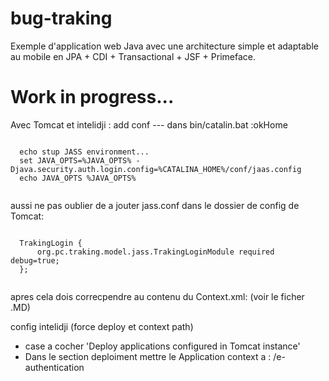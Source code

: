 # bug-traking
Exemple d'application web Java avec une architecture simple et adaptable au mobile en JPA + CDI + Transactional + JSF + Primeface.

# Work in progress...

Avec Tomcat et intelidji :
add conf --- dans bin/catalin.bat
:okHome

  <pre><code>
  echo stup JASS environment...
  set JAVA_OPTS=%JAVA_OPTS% -Djava.security.auth.login.config=%CATALINA_HOME%/conf/jaas.config
  echo JAVA_OPTS %JAVA_OPTS%
  </pre></code>

aussi ne pas oublier de a jouter jass.conf dans le dossier de config de Tomcat:
  <pre><code>
  TrakingLogin {
      org.pc.traking.model.jass.TrakingLoginModule required debug=true;
  };
  </pre></code>

apres cela dois correcpendre au contenu du Context.xml: (voir le ficher .MD)
 <?xml version=1.0" encoding="UTF-8"?>
 <Context antiJARLocking="true" path="/e-authentication">
  <Realm appName="TrakingLogin" className="org.apache.catalina.realm.JAASRealm"
         roleClassNames="org.pc.traking.model.jass.RolePrincipal" userClassNames="org.pc.traking.model.jass.UserPrincipal"/>
 </Context>

config intelidji (force deploy et context path)
* case a cocher 'Deploy applications configured in Tomcat instance'
* Dans le section deploiment mettre le Application context a : /e-authentication 
